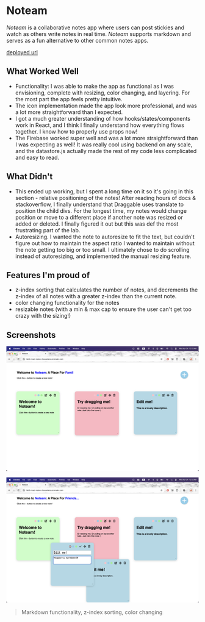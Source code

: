 # Noteam

_Noteam_ is a collaborative notes app where users can post stickies and watch as others write notes in real time. _Noteam_ supports markdown and serves as a fun alternative to other common notes apps.

[deployed url](https://noteam.onrender.com/)

## What Worked Well

- Functionality: I was able to make the app as functional as I was envisioning, complete with resizing, color changing, and layering. For the most part the app feels pretty intuitive.
- The icon implementation made the app look more professional, and was a lot more straightforward than I expected.
- I got a much greater understanding of how hooks/states/components work in React, and I think I finally understand how everything flows together. I know how to properly use props now!
- The Firebase worked super well and was a lot more straightforward than I was expecting as well! It was really cool using backend on any scale, and the datastore.js actually made the rest of my code less complicated and easy to read.

## What Didn't

- This ended up working, but I spent a long time on it so it's going in this section - relative positioning of the notes! After reading hours of docs & stackoverflow, I finally understand that Draggable uses translate to position the child divs. For the longest time, my notes would change position or move to a different place if another note was resized or added or deleted. I finally figured it out but this was def the most frustrating part of the lab.
- Autoresizing. I wanted the note to autoresize to fit the text, but couldn't figure out how to maintain the aspect ratio I wanted to maintain without the note getting too big or too small. I ultimately chose to do scrolling instead of autoresizing, and implemented the manual resizing feature.

## Features I'm proud of

- z-index sorting that calculates the number of notes, and decrements the z-index of all notes with a greater z-index than the current note.
- color changing functionality for the notes
- resizable notes (with a min & max cap to ensure the user can't get too crazy with the sizing!)

## Screenshots
![Overall display](src/assets/noteamss.png "1")

![Overall display](src/assets/noteamss2.png "2")
> Markdown functionality, z-index sorting, color changing
